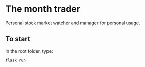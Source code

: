 # The month trader

Personal stock market watcher and manager for personal usage.

## To start

In the root folder, type:
```
flask run
```
